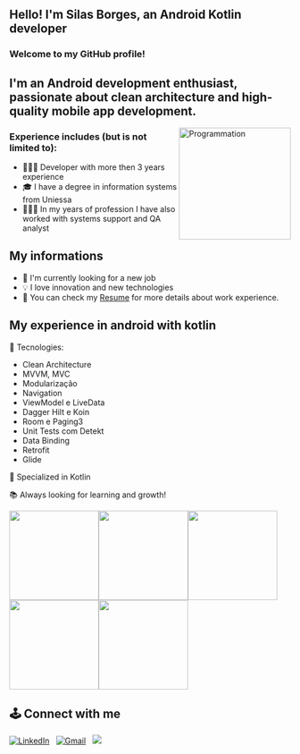 ## Hello! I'm Silas Borges, an Android Kotlin developer

### Welcome to my GitHub profile!
## I'm an Android development enthusiast, passionate about clean architecture and high-quality mobile app development. 

<img align="right" src="https://i.giphy.com/media/LmNwrBhejkK9EFP504/200w.webp" alt="Programmation" width="200" />
  
### Experience includes (but is not limited to):

- 👨🏻‍💻 Developer with more then 3 years experience
- 🎓 I have a degree in information systems from Uniessa
- 👨🏻‍💻 In my years of profession I have also worked with systems support and QA analyst

## My informations

- 📝 I'm currently looking for a new job
- 💡 I love innovation and new technologies
- 📄 You can check my [Resume](https://drive.google.com/file/d/116HGVmkV39wAGBaJX4w2V2tv2HS-_Tpq/view?usp=drive_link) for more details about work experience.

## My experience in android with kotlin

🧰 Tecnologies:
- Clean Architecture
- MVVM, MVC
- Modularização
- Navigation
- ViewModel e LiveData
- Dagger Hilt e Koin
- Room e Paging3
- Unit Tests com Detekt
- Data Binding
- Retrofit
- Glide

🚀 Specialized in Kotlin

📚 Always looking for learning and growth!

<img src="https://i.giphy.com/media/xUA7bewHfD6pAnmxVK/200w.webp" alt="" width="160" /><img src="https://i.giphy.com/media/xUA7bewHfD6pAnmxVK/200w.webp" alt="" width="160" /><img src="https://i.giphy.com/media/xUA7bewHfD6pAnmxVK/200w.webp" alt="" width="160" /><img  src="https://i.giphy.com/media/xUA7bewHfD6pAnmxVK/200w.webp" alt="" width="160" /><img src="https://i.giphy.com/media/xUA7bewHfD6pAnmxVK/200w.webp" alt="" width="160" />

  ## 🕹️ Connect with me

  <a href="https://www.linkedin.com/in/silasborges/"><img alt="LinkedIn" src="https://img.shields.io/badge/linkedin%20-%230077B5.svg?&style=flat&logo=linkedin&logoColor=white"/></a> &nbsp;
  <a href="bsilas871@hotmail.com"><img alt="Gmail" src="https://img.shields.io/badge/Gmail-D14836?style=flat&logo=gmail&logoColor=white" /></a> &nbsp;
  <a href="5534998853749"><img src="https://img.shields.io/badge/WhatsApp-25D366?style=for-the-badge&logo=whatsapp&logoColor=white"/></a> &nbsp;
